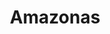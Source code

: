 ---
title: Amazonas
menu:
  main:
    parent: departamentos
type: departamentos
layout: single
image: /images/regiones/departamentos/amazonas.jpg
bgImage: /images/regiones/departamentos/amazonas-banner.jpeg
especies_registradas: 10317
especies_continentales: 9990
especies_marinas: 284
observaciones_continentales: 626363
observaciones_marinos: 14242
---